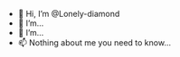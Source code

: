 - 👋 Hi, I’m @Lonely-diamond
- 👀 I’m...
- 🌱 I’m...
- 📫 Nothing about me you need to know...

<!---
Lonely-diamond/Lonely-diamond is a ✨ special ✨ repository because its `README.md` (this file) appears on your GitHub profile.
You can click the Preview link to take a look at your changes.
--->
